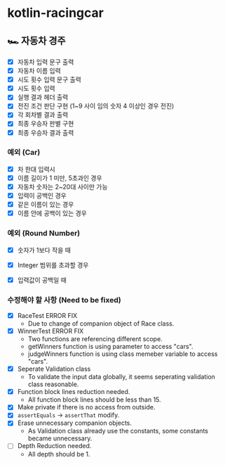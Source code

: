 # kotlin-racingcar

## 🏎 ️자동차 경주

 - [x] 자동차 입력 문구 출력
 - [x] 자동차 이름 입력
 - [x] 시도 횟수 입력 문구 출력
 - [x] 시도 횟수 입력
 - [x] 실행 결과 헤더 출력
 - [x] 전진 조건 판단 구현 (1~9 사이 임의 숫자 4 이상인 경우 전진)
 - [x] 각 회차별 결과 출력
 - [x] 최종 우승자 판별 구현
 - [x] 최종 우승자 결과 출력

### 예외 (Car)
 - [x] 차 한대 입력시
 - [x] 이름 길이가 1 미만, 5초과인 경우
 - [x] 자동차 숫자는 2~20대 사이만 가능
 - [x] 입력이 공백인 경우
 - [x] 같은 이름이 있는 경우
 - [x] 이름 안에 공백이 있는 경우

### 예외 (Round Number)
- [x] 숫자가 1보다 작을 때
- [x] Integer 범위를 초과할 경우
- [x] 입력값이 공백일 때


### 수정해야 할 사항 (Need to be fixed)
- [x] RaceTest ERROR FIX
  - Due to change of companion object of Race class.
- [x] WinnerTest ERROR FIX
  - Two functions are referencing different scope.
  - getWinners function is using parameter to access "cars".
  - judgeWinners function is using class memeber variable to access "cars".
- [x] Seperate Validation class
  - To validate the input data globally, it seems seperating validation class reasonable.
- [x] Function block lines reduction needed.
  - All function block lines should be less than 15.
- [x] Make private if there is no access from outside.
- [x] `assertEquals` -> `assertThat` modify.
- [x] Erase unnecessary companion objects.
  - As Validation class already use the constants, some constants became unnecessary.
- [ ] Depth Reduction needed.
  - All depth should be 1.